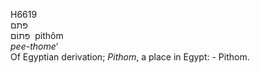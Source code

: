 <body>
  <p>H6619<br>  פּתם  <br> פִּתוֹם  ‎  pithôm  <br><i>pee-thome‘ </i><br>Of Egyptian derivation; <i>Pithom</i>, a place in Egypt: - Pithom.<br></p>
 </body>